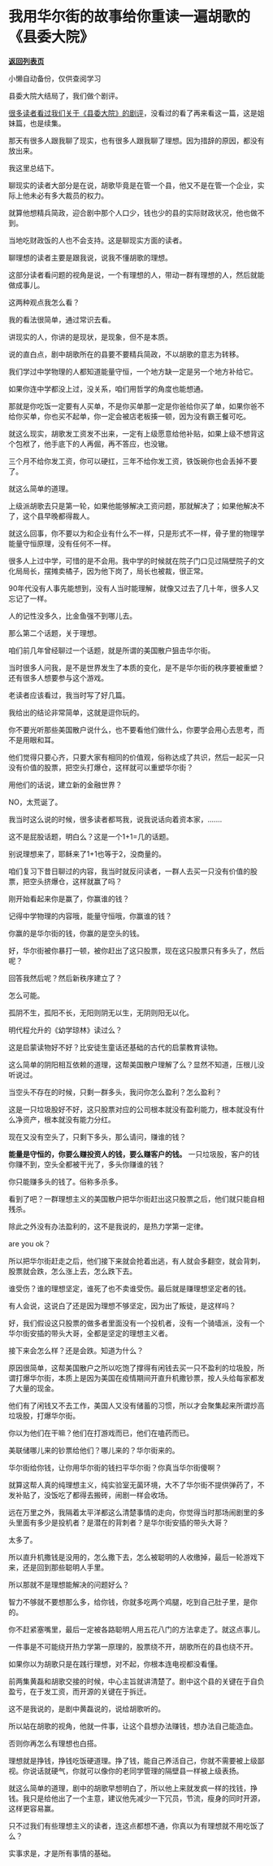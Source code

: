 # 我用华尔街的故事给你重读一遍胡歌的《县委大院》

[**返回列表页**](/gzh/记忆承载)

小懒自动备份，仅供查阅学习

县委大院大结局了，我们做个剧评。

[很多读者看过我们关于《县委大院》的剧评](http://mp.weixin.qq.com/s?__biz=MzU0MjYwNDU2Mw==&mid=2247509187&idx=2&sn=acac37468d9343fece65dfe9107e24ac&chksm=fb1ac8bfcc6d41a9047798450981dffd3fb120ce68083518e474eb23b2b04529e434ec2b25ae&scene=21#wechat_redirect)，没看过的看了再来看这一篇，这是姐妹篇，也是续集。  

那天有很多人跟我聊了现实，也有很多人跟我聊了理想。因为措辞的原因，都没有放出来。

我这里总结下。  

聊现实的读者大部分是在说，胡歌毕竟是在管一个县，他又不是在管一个企业，实际上他未必有多大裁员的权力。

就算他想精兵简政，迎合剧中那个人口少，钱也少的县的实际财政状况，他也做不到。  

当地吃财政饭的人也不会支持。这是聊现实方面的读者。  

聊理想的读者主要是跟我说，说我不懂胡歌的理想。  

这部分读者看问题的视角是说，一个有理想的人，带动一群有理想的人，然后就能做成事儿。  

这两种观点我怎么看？  

我的看法很简单，通过常识去看。

讲现实的人，你讲的是现状，是现象，但不是本质。  

说的直白点，剧中胡歌所在的县要不要精兵简政，不以胡歌的意志为转移。  

我们学过中学物理的人都知道能量守恒，一个地方缺一定是另一个地方补给它。  

如果你连中学都没上过，没关系，咱们用哲学的角度也能想通。  

那就是你吃饭一定要有人买单，不是你买单那一定是你爸给你买了单，如果你爸不给你买单，你也买不起单，你一定会被店老板揍一顿，因为没有霸王餐可吃。  

就这么现实，胡歌发工资发不出来，一定有上级愿意给他补贴，如果上级不想背这个包袱了，他手底下的人再倔，再不答应，也没辙。  

三个月不给你发工资，你可以硬扛，三年不给你发工资，铁饭碗你也会丢掉不要了。  

就这么简单的道理。

上级派胡歌去只是第一轮，如果他能够解决工资问题，那就解决了；如果他解决不了，这个县早晚都得裁人。  

就这么回事，你不要以为和企业有什么不一样，只是形式不一样，骨子里的物理学能量守恒原理，没有任何不一样。  

很多人上过中学，可惜的是不会用。我中学的时候就在院子门口见过隔壁院子的文化局局长，摆摊卖橘子，因为他下岗了，局长也被裁，很正常。  

90年代没有人事先能想到，没有人当时能理解，就像又过去了几十年，很多人又忘记了一样。  

人的记性没多久，比金鱼强不到哪儿去。  

那么第二个话题，关于理想。  

咱们前几年曾经聊过一个话题，就是所谓的美国散户狙击华尔街。  

当时很多人问我，是不是世界发生了本质的变化，是不是华尔街的秩序要被重塑？还有很多人想要参与这个游戏。  

老读者应该看过，我当时写了好几篇。  

我给出的结论非常简单，这就是逗你玩的。  

你不要光听那些美国散户说什么，也不要看他们做什么，你要学会用心去思考，而不是用眼和耳。  

他们觉得只要心齐，只要大家有相同的价值观，俗称达成了共识，然后一起买一只没有价值的股票，把空头打爆仓，这样就可以重塑华尔街？

用他们的话说，建立新的金融世界？

NO，太荒诞了。

我当时这么说的时候，很多读者都骂我，说我说话向着资本家，.......  

这不是屁股话题，明白么？这是一个1+1=几的话题。

别说理想来了，耶稣来了1+1也等于2，没商量的。  

咱们复习下昔日聊过的内容，我当时就反问读者，一群人去买一只没有价值的股票，把空头挤爆仓，这样就赢了吗？

刚开始看起来你是赢了，你赢谁的钱？

记得中学物理的内容哦，能量守恒哦，你赢谁的钱？

你赢的是华尔街的钱，你赢的是空头的钱。

好，华尔街被你暴打一顿，被你赶出了这只股票，现在这只股票只有多头了，然后呢？  

回答我然后呢？然后新秩序建立了？

怎么可能。

孤阴不生，孤阳不长，无阳则阴无以生，无阴则阳无以化。

明代程允升的《幼学琼林》读过么？

这是启蒙读物好不好？比安徒生童话还基础的古代的启蒙教育读物。  

这么简单的阴阳相互依赖的道理，这帮美国散户理解了么？显然不知道，压根儿没听说过。  

当空头不存在的时候，只剩一群多头，我问你怎么盈利？怎么盈利？  

这是一只垃圾股好不好，这只股票对应的公司根本就没有盈利能力，根本就没有什么净资产，根本就没有能力分红。  

现在又没有空头了，只剩下多头，那么请问，赚谁的钱？  

 **能量是守恒的，你要么赚投资人的钱，要么赚客户的钱。** 一只垃圾股，客户的钱你赚不到，空头全都被干光了，多头你赚谁的钱？  

你只能赚多头的钱了。俗称多杀多。

看到了吧？一群理想主义的美国散户把华尔街赶出这只股票之后，他们就只能自相残杀。  

除此之外没有办法盈利的，这不是我说的，是热力学第一定律。  

are you ok？  

所以把华尔街赶走之后，他们接下来就会抢着出逃，有人就会多翻空，就会背刺，股票就会跌，怎么涨上去，怎么跌下去。  

谁受伤？谁的理想坚定，谁死了也不卖谁受伤。最后就是赚理想坚定者的钱。  

有人会说，这说白了还是因为理想不够坚定，因为出了叛徒，是这样吗？

好，我们假设这只股票的做多者里面没有一个投机者，没有一个骑墙派，没有一个华尔街安插的带头大哥，全都是坚定的理想主义者。

接下来会怎么样？还是会跌。知道为什么？

原因很简单，这帮美国散户之所以吃饱了撑得有闲钱去买一只不盈利的垃圾股，所谓打爆华尔街，本质上是因为美国在疫情期间开直升机撒钞票，按人头给每家都发了大量的现金。  

他们有了闲钱又不去工作，美国人又没有储蓄的习惯，所以才会聚集起来所谓炒高垃圾股，打爆华尔街。  

你以为他们在干嘛？他们在打游戏而已，他们在嗑药而已。

美联储哪儿来的钞票给他们？哪儿来的？华尔街来的。  

华尔街给你钱，让你用华尔街的钱扫平华尔街？你真当华尔街傻啊？  

就算这帮人真的纯理想主义，纯实验室无菌环境，大不了华尔街不提供弹药了，不发补贴了，没饭吃了都得去搬砖，闹剧一样会收场。  

远在万里之外，我隔着太平洋都这么清楚事情的走向，你觉得当时那场闹剧里的多头里面有多少是投机者？是潜在的背刺者？是华尔街安插的带头大哥？  

太多了。

所以直升机撒钱是没用的，怎么撒下去，怎么被聪明的人收缴掉，最后一轮游戏下来，还是回到那些聪明人手里。  

所以那就不是理想能解决的问题好么？  

智力不够就不要想那么多，给你钱，你就多吃两个鸡腿，吃到自己肚子里，是你的。  

你不赶紧塞嘴里，最后一定被各路聪明人用五花八门的方法拿走了。就这点事儿。  

一件事是不可能绕开热力学第一原理的，股票绕不开，胡歌所在的县也绕不开。

如果你以为胡歌只是在践行理想，对不起，你根本连电视都没看懂。

前两集黄磊和胡歌交接的时候，中心主旨就讲清楚了。剧中这个县的关键在于自负盈亏，在于发工资，而开源的关键在于拆迁。  

这不是我说的，是剧中黄磊说的，说给胡歌听的。

所以站在胡歌的视角，他就一件事，让这个县想办法赚钱，想办法自己能造血。

否则你再怎么有理想也白搭。  

理想就是挣钱，挣钱吃饭硬道理。挣了钱，能自己养活自己，你就不需要被上级鄙视。你说话就硬气，你就可以像你的老同学管理的隔壁县一样被上级表扬。  

就这么简单的道理，剧中的胡歌早想明白了，所以他上来就发疯一样的找钱，挣钱。我只是给他出了一个主意，建议他先减少一下冗员，节流，瘦身的同时开源，这样更容易赢。  

只不过我们有些理想主义的读者，连这点都想不通，你真以为有理想就不用吃饭了么？

实事求是，才是所有事情的基础。

